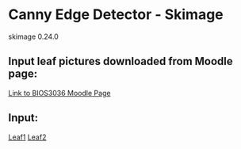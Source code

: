 # Canny Edge Detector - Skimage
 skimage 0.24.0

## Input leaf pictures downloaded from Moodle page:
[Link to BIOS3036 Moodle Page](https://moodle.nottingham.ac.uk/mod/resource/view.php?id=7625549)

## Input: 
[Leaf1](https://github.com/Haru-Tachibana/Canny-Edge-Detector---Skimage/blob/main/Input%20figures/leaf1.jpg)
[Leaf2](https://github.com/Haru-Tachibana/Canny-Edge-Detector---Skimage/blob/main/Input%20figures/leaf2.jpg)

